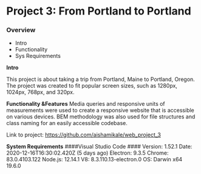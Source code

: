 # Project 3: From Portland to Portland

### Overview
* Intro
* Functionality
* Sys Requirements

**Intro**

This project is about taking a trip from Portland, Maine to Portland, Oregon. The project was created to fit popular screen sizes, such as 1280px, 1024px, 768px, and 320px. 

**Functionality &Features**
Media queries and responsive units of measurements were used to create a responsive website that is accessible on various devices. BEM methodology was also used for file structures and class naming for an easily accessible codebase. 

Link to project: https://github.com/aishamikale/web_project_3

**System Requirements**
####Visual Studio Code ####
Version: 1.52.1
Date: 2020-12-16T16:30:02.420Z (5 days ago)
Electron: 9.3.5
Chrome: 83.0.4103.122
Node.js: 12.14.1
V8: 8.3.110.13-electron.0
OS: Darwin x64 19.6.0